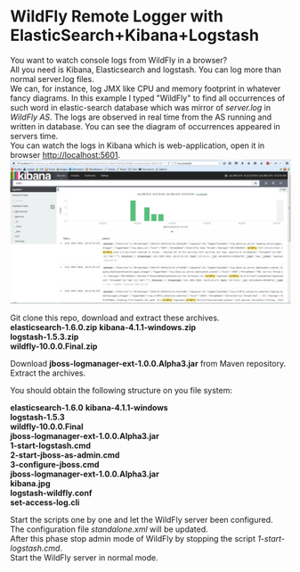 # WildFly Remote Logger with ElasticSearch+Kibana+Logstash

You want to watch console logs from WildFly in a browser?   
All you need is Kibana, Elasticsearch and logstash. 
You can log more than normal server.log files.  
We can, for instance, log JMX like CPU and memory footprint in whatever fancy diagrams. 
In this example I typed "WildFly" to find all occurrences of such word in elastic-search database
which was mirror of _server.log_ in _WildFly AS_. The logs are observed in real time from the AS running and written in
database. You can see the diagram of occurrences appeared in servers time.  
You can watch the logs in Kibana which is web-application, open it in browser [http://localhost:5601](http://localhost:5601).    
![kibana](kibana.jpg)

Git clone this repo, download and extract these archives.   
**elasticsearch-1.6.0.zip** 
**kibana-4.1.1-windows.zip**    
**logstash-1.5.3.zip**  
**wildfly-10.0.0.Final.zip**    

Download **jboss-logmanager-ext-1.0.0.Alpha3.jar** from Maven repository.   
Extract the archives.

You should obtain the following structure on you file system:  

**elasticsearch-1.6.0** 
**kibana-4.1.1-windows**    
**logstash-1.5.3**  
**wildfly-10.0.0.Final**    
**jboss-logmanager-ext-1.0.0.Alpha3.jar**   
**1-start-logstash.cmd**    
**2-start-jboss-as-admin.cmd**  
**3-configure-jboss.cmd**   
**jboss-logmanager-ext-1.0.0.Alpha3.jar**   
**kibana.jpg**  
**logstash-wildfly.conf**   
**set-access-log.cli**  


Start the scripts one by one and let the WildFly server been configured.    
The configuration file *standalone.xml* will be updated.    
After this phase stop admin mode of WildFly by stopping the script *1-start-logstash.cmd*.  
Start the WildFly server in normal mode.  
